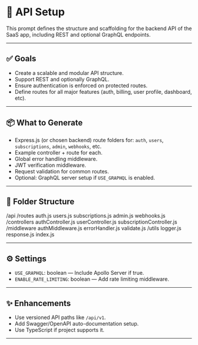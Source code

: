 # 📡 API Setup

This prompt defines the structure and scaffolding for the backend API of the SaaS app, including REST and optional GraphQL endpoints.

---

## ✅ Goals

- Create a scalable and modular API structure.
- Support REST and optionally GraphQL.
- Ensure authentication is enforced on protected routes.
- Define routes for all major features (auth, billing, user profile, dashboard, etc).

---

## 📦 What to Generate

- Express.js (or chosen backend) route folders for: `auth`, `users`, `subscriptions`, `admin`, `webhooks`, etc.
- Example controller + route for each.
- Global error handling middleware.
- JWT verification middleware.
- Request validation for common routes.
- Optional: GraphQL server setup if `USE_GRAPHQL` is enabled.

---

## 🧱 Folder Structure

/api
/routes
auth.js
users.js
subscriptions.js
admin.js
webhooks.js
/controllers
authController.js
userController.js
subscriptionController.js
/middleware
authMiddleware.js
errorHandler.js
validate.js
/utils
logger.js
response.js
index.js


---

## ⚙️ Settings

- `USE_GRAPHQL`: boolean — Include Apollo Server if true.
- `ENABLE_RATE_LIMITING`: boolean — Add rate limiting middleware.

---

## ✨ Enhancements

- Use versioned API paths like `/api/v1`.
- Add Swagger/OpenAPI auto-documentation setup.
- Use TypeScript if project supports it.

---
